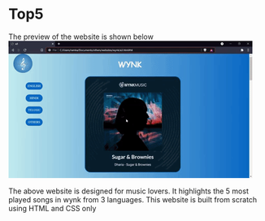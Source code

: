 # Top5

The preview of the website is shown below
![](top5.gif)

The above website is designed for music lovers. It highlights the 5 most played songs in wynk from 3 languages.
This website is built from scratch using HTML and CSS only
